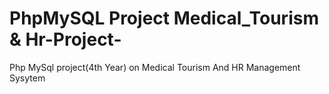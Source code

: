 # PhpMySQL Project Medical_Tourism & Hr-Project-
Php MySql project(4th Year) on Medical Tourism And HR Management Sysytem
